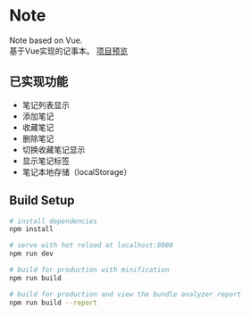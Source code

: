 # Note
Note based on Vue.  
基于Vue实现的记事本。
[项目预览](https://southbeanz.github.io/Note/index.html#/home)

## 已实现功能
* 笔记列表显示
* 添加笔记
* 收藏笔记
* 删除笔记
* 切换收藏笔记显示
* 显示笔记标签
* 笔记本地存储（localStorage）

## Build Setup

``` bash
# install dependencies
npm install

# serve with hot reload at localhost:8080
npm run dev

# build for production with minification
npm run build

# build for production and view the bundle analyzer report
npm run build --report
```